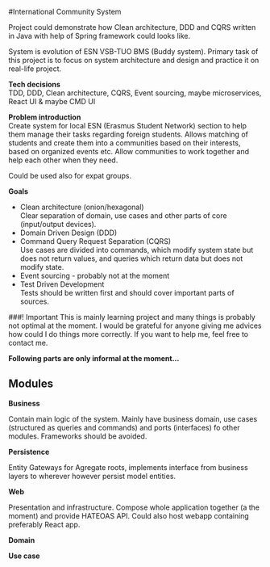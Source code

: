 #International Community System


Project could demonstrate how Clean architecture, DDD and CQRS written in Java with 
help of Spring framework could looks like.

System is evolution of ESN VSB-TUO BMS (Buddy system). Primary task of this project 
is to focus on system architecture and design and practice it on real-life 
project.

**Tech decisions** \
TDD, DDD, Clean architecture, CQRS, Event sourcing, maybe microservices, React UI & maybe CMD UI


**Problem introduction** \
Create system for local ESN (Erasmus Student Network) section to help them manage their 
tasks regarding foreign students. Allows matching of students and create them into 
a communities based on their interests, based on organized events etc. Allow communities to work together and help each other when they need.

Could be used also for expat groups.


**Goals**
- Clean architecture (onion/hexagonal)\
Clear separation of domain, use cases and other parts of core (input/output devices).
- Domain Driven Design (DDD)
- Command Query Request Separation (CQRS)\
Use cases are divided into commands, which modify system state but does not return 
values, and queries which return data but does not modify state.
- Event sourcing - probably not at the moment
- Test Driven Development\
Tests should be written first and should cover important parts of sources.

###! Important
This is mainly learning project and many things is probably not optimal at the moment.
 I would be grateful for anyone giving me advices how could I do things more correctly.
 If you want to help me, feel free to contact me.


**Following parts are only informal at the moment...**

Modules
-

**Business**

Contain main logic of the system. Mainly have business domain, use cases (structured 
as queries and commands) and ports (interfaces) fo other modules. Frameworks should 
be avoided.

**Persistence**

Entity Gateways for Agregate roots, implements interface from business layers to 
wherever however persist model entities.

**Web**

Presentation and infrastructure. Compose whole application together (a the moment) and 
provide HATEOAS API. Could also host webapp containing preferably React app.


**Domain**


**Use case**


